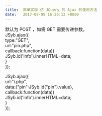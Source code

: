 ```yaml
---
title:  简单实现 仿 JQuery 的 Ajax 的使用方法
date:   2017-08-05 16:26:13 +0800
---
```


默认为 POST ，如需 GET 需要传递参数。<br />JSyb.ajax({<br />type:&quot;GET&quot;,<br />url:&quot;pin.php&quot;,<br />callback:function(data){<br />JSyb.id(&#39;info&#39;).innerHTML=data;<br />}<br />});

JSyb.ajax({<br />url:&quot;i.php&quot;,<br />data:{&quot;pin&quot;:JSyb.id(&quot;pin&quot;).value},<br />callback:function(data){<br />JSyb.id(&#39;info&#39;).innerHTML=data;<br />}<br />});&nbsp;

<!--169-->

